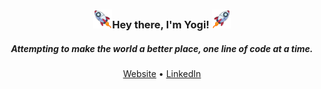 <h3 align="center"><img src = "https://raw.githubusercontent.com/YogiPaudyal/YogiPaudyal/master/rocket1.gif" width = 30px>Hey there, I'm Yogi! <img src = "https://raw.githubusercontent.com/YogiPaudyal/YogiPaudyal/master/rocket2.gif" width = 30px></h3>
<h5 align="center">Attempting to make the world a better place, one line of code at a time.</h5>
<p align="center">
  <a target="_blank" href="https://yogipaudyal.github.io">Website</a>
  • <a target="_blank" href="https://linkedin.com/in/yougansu">LinkedIn</a>
</p>

